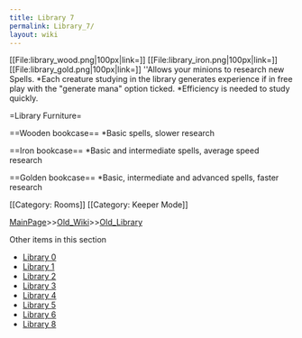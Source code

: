 ```yaml
---
title: Library 7
permalink: Library_7/
layout: wiki
---
```

[[File:library_wood.png|100px|link=]] [[File:library_iron.png|100px|link=]] [[File:library_gold.png|100px|link=]]
''Allows your minions to research new Spells.
*Each creature studying in the library generates experience if in free play with the &quot;generate mana&quot; option ticked.
*Efficiency is needed to study quickly.

=Library Furniture=

==Wooden bookcase==
*Basic spells, slower research

==Iron bookcase==
*Basic and intermediate spells, average speed research

==Golden bookcase==
*Basic, intermediate and advanced spells, faster research

[[Category: Rooms]]
[[Category: Keeper Mode]]

[MainPage](/keeperrl_wiki/ "wikilink")>>[Old_Wiki](/keeperrl_wiki/Old_Wiki "wikilink")>>[Old_Library](/keeperrl_wiki/Old_Library "wikilink")

Other items in this section
-    [Library 0](/keeperrl_wiki/Library_0 "wikilink")
-    [Library 1](/keeperrl_wiki/Library_1 "wikilink")
-    [Library 2](/keeperrl_wiki/Library_2 "wikilink")
-    [Library 3](/keeperrl_wiki/Library_3 "wikilink")
-    [Library 4](/keeperrl_wiki/Library_4 "wikilink")
-    [Library 5](/keeperrl_wiki/Library_5 "wikilink")
-    [Library 6](/keeperrl_wiki/Library_6 "wikilink")
-    [Library 8](/keeperrl_wiki/Library_8 "wikilink")
